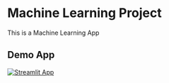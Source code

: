 #  Machine Learning Project
This is a Machine Learning App
## Demo App

[![Streamlit App](https://static.streamlit.io/badges/streamlit_badge_black_white.svg)](https://sms-spam-classifier-abhinav-a.streamlit.app/)


